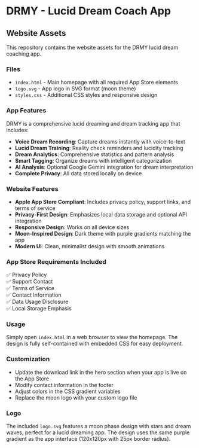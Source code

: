 # DRMY - Lucid Dream Coach App

## Website Assets

This repository contains the website assets for the DRMY lucid dream coaching app.

### Files

- `index.html` - Main homepage with all required App Store elements
- `logo.svg` - App logo in SVG format (moon theme)
- `styles.css` - Additional CSS styles and responsive design

### App Features

DRMY is a comprehensive lucid dreaming and dream tracking app that includes:

- **Voice Dream Recording**: Capture dreams instantly with voice-to-text
- **Lucid Dream Training**: Reality check reminders and lucidity tracking
- **Dream Analytics**: Comprehensive statistics and pattern analysis
- **Smart Tagging**: Organize dreams with intelligent categorization
- **AI Analysis**: Optional Google Gemini integration for dream interpretation
- **Complete Privacy**: All data stored locally on device

### Website Features

- **Apple App Store Compliant**: Includes privacy policy, support links, and terms of service
- **Privacy-First Design**: Emphasizes local data storage and optional API integration
- **Responsive Design**: Works on all device sizes
- **Moon-Inspired Design**: Dark theme with purple gradients matching the app
- **Modern UI**: Clean, minimalist design with smooth animations

### App Store Requirements Included

✅ Privacy Policy  
✅ Support Contact  
✅ Terms of Service  
✅ Contact Information  
✅ Data Usage Disclosure  
✅ Local Storage Emphasis  

### Usage

Simply open `index.html` in a web browser to view the homepage. The design is fully self-contained with embedded CSS for easy deployment.

### Customization

- Update the download link in the hero section when your app is live on the App Store
- Modify contact information in the footer
- Adjust colors in the CSS gradient variables
- Replace the moon logo with your custom logo file

### Logo

The included `logo.svg` features a moon phase design with stars and dream waves, perfect for a lucid dreaming app. The design uses the same purple gradient as the app interface (120x120px with 25px border radius).
